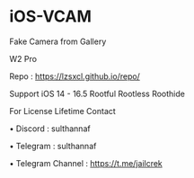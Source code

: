 # iOS-VCAM
Fake Camera from Gallery

W2 Pro

Repo : https://lzsxcl.github.io/repo/


Support iOS 14 - 16.5
Rootful Rootless Roothide

For License Lifetime Contact

 • Discord  : sulthannaf
 
 • Telegram : sulthannaf 
 
 • Telegram Channel : https://t.me/jailcrek
